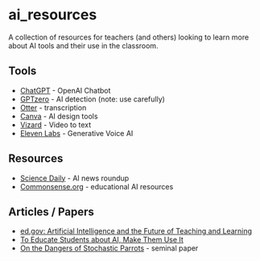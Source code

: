 # ai_resources

A collection of resources for teachers (and others) looking to learn more about AI tools and their use in the classroom.

## Tools

* [ChatGPT](https://chat.openai.com/) - OpenAI Chatbot
* [GPTzero](https://gptzero.com/) - AI detection (note: use carefully)
* [Otter](https://otter.ai/) - transcription
* [Canva](https://www.canva.com/magic-home) - AI design tools
* [Vizard](https://vizard.ai/tools/video-to-text) - Video to text
* [Eleven Labs](https://elevenlabs.io/) - Generative Voice AI

## Resources

* [Science Daily](https://www.sciencedaily.com/news/computers_math/artificial_intelligence/) - AI news roundup
* [Commonsense.org](https://www.commonsense.org/education/articles/free-resources-to-explore-and-use-chatgpt-and-ai) - educational AI resources

## Articles / Papers

* [ed.gov: Artificial Intelligence and the Future of Teaching and Learning](https://tech.ed.gov/ai-future-of-teaching-and-learning/)
* [To Educate Students about AI, Make Them Use It](https://www.scientificamerican.com/article/to-educate-students-about-ai-make-them-use-it/)
* [On the Dangers of Stochastic Parrots](https://dl.acm.org/doi/10.1145/3442188.3445922) - seminal paper
